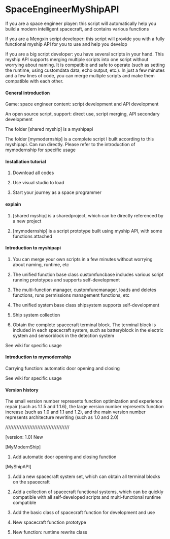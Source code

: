 # SpaceEngineerMyShipAPI

If you are a space engineer player: this script will automatically help you build a modern intelligent spacecraft, and contains various functions

If you are a Mengxin script developer: this script will provide you with a fully functional myship API for you to use and help you develop

If you are a big script developer: you have several scripts in your hand. This myship API supports merging multiple scripts into one script without worrying about naming. It is compatible and safe to operate (such as setting the runtime, using customdata data, echo output, etc.). In just a few minutes and a few lines of code, you can merge multiple scripts and make them compatible with each other.

#### General introduction

Game: space engineer content: script development and API development

An open source script, support: direct use, script merging, API secondary development

The folder [shared myship] is a myshipapi

The folder [mymodernship] is a complete script I built according to this myshipapi. Can run directly. Please refer to the introduction of mymodernship for specific usage

#### Installation tutorial

1. Download all codes

2. Use visual studio to load

3. Start your journey as a space programmer

#### explain

1. [shared myship] is a sharedproject, which can be directly referenced by a new project

2. [mymodernship] is a script prototype built using myship API, with some functions attached

#### Introduction to myshipapi

1. You can merge your own scripts in a few minutes without worrying about naming, runtime, etc

2. The unified function base class customfuncbase includes various script running prototypes and supports self-development

3. The multi-function manager, customfuncmanager, loads and deletes functions, runs permissions management functions, etc

4. The unified system base class shipsystem supports self-development

5. Ship system collection

6. Obtain the complete spacecraft terminal block. The terminal block is included in each spacecraft system, such as batteryblock in the electric system and sensorblock in the detection system

See wiki for specific usage

#### Introduction to mymodernship

Carrying function: automatic door opening and closing

See wiki for specific usage

#### Version history

The small version number represents function optimization and experience repair (such as 1.1.5 and 1.1.6), the large version number represents function increase (such as 1.0 and 1.1 and 1.2), and the main version number represents architecture rewriting (such as 1.0 and 2.0)

////////////////////////////////////////

[version: 1.0] New

[MyModernShip]

1. Add automatic door opening and closing function

[MyShipAPI]

1. Add a new spacecraft system set, which can obtain all terminal blocks on the spacecraft

2. Add a collection of spacecraft functional systems, which can be quickly compatible with all self-developed scripts and multi-functional runtime compatible

3. Add the basic class of spacecraft function for development and use

4. New spacecraft function prototype

5. New function: runtime rewrite class